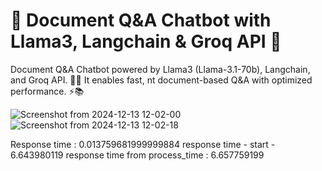 # 🚀 Document Q&A Chatbot with Llama3, Langchain & Groq API 🧠
Document Q&A Chatbot powered by Llama3 (Llama-3.1-70b), Langchain, and Groq API. 🤖💬 It enables fast, 
nt document-based Q&A with optimized performance. ⚡📚

![Screenshot from 2024-12-13 12-02-00](https://github.com/user-attachments/assets/431a8d54-25bd-4af7-9681-36023129785e)
![Screenshot from 2024-12-13 12-02-18](https://github.com/user-attachments/assets/199bf9da-c386-42da-b608-b18130f94357)

Response time :  0.013759681999999884
response time - start -  6.643980119 
response time from process_time :  6.657759199

